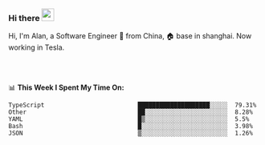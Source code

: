 ### Hi there <img src="https://media.giphy.com/media/hvRJCLFzcasrR4ia7z/giphy.gif" width="25px">

<!-- ![visitors](https://visitor-badge.glitch.me/badge?page_id=dislfyer.dislfyer) -->

Hi, I'm Alan, a Software Engineer 🚀 from China, 🏠 base in shanghai. Now working in Tesla.

<br/>
<br/>

📊 **This Week I Spent My Time On:**


<!--START_SECTION:waka-->

```text
TypeScript                          ████████████████████░░░░░  79.31%
Other                               ██░░░░░░░░░░░░░░░░░░░░░░░  8.28%
YAML                                █▒░░░░░░░░░░░░░░░░░░░░░░░  5.5%
Bash                                █░░░░░░░░░░░░░░░░░░░░░░░░  3.98%
JSON                                ▒░░░░░░░░░░░░░░░░░░░░░░░░  1.26%
```

<!--END_SECTION:waka-->

<!--
**About Me:**
 -->
